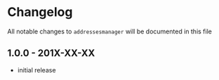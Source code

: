 # Changelog

All notable changes to `addressesmanager` will be documented in this file

## 1.0.0 - 201X-XX-XX

- initial release

